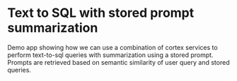 # Text to SQL with stored prompt summarization
Demo app showing how we can use a combination of cortex services to perform text-to-sql queries with summarization using a stored prompt. Prompts are retrieved based on semantic similarity of user query and stored queries. 
